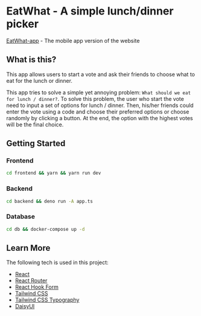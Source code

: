 # EatWhat - A simple lunch/dinner picker

[EatWhat-app](https://github.com/redfrogsss/EatWhat-app) - The mobile app version of the website 

## What is this?

This app allows users to start a vote and ask their friends to choose what to eat for the lunch or dinner. 

This app tries to solve a simple yet annoying problem: `What should we eat for lunch / dinner?`. To solve this problem, the user who start the vote need to input a set of options for lunch / dinner. Then, his/her friends could enter the vote using a code and choose their preferred options or choose randomly by clicking a button. At the end, the option with the highest votes will be the final choice.

## Getting Started 

### Frontend
```bash
cd frontend && yarn && yarn run dev
```

### Backend
```bash
cd backend && deno run -A app.ts
```

### Database
```bash
cd db && docker-compose up -d
```

## Learn More

The following tech is used in this project:

- [React](https://reactjs.org/)
- [React Router](https://reactrouter.com/)
- [React Hook Form](https://react-hook-form.com/)
- [Tailwind CSS](https://tailwindcss.com/)
- [Tailwind CSS Typography](https://tailwindcss.com/docs/typography-plugin)
- [DaisyUI](https://daisyui.com/)

